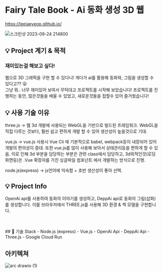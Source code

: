 # Fairy Tale Book - Ai 동화 생성 3D 웹
https://leejaeyeop.github.io/

![스크린샷 2023-09-24 214800](https://github.com/Leejaeyeop/ai_fairy_tale_book/assets/93045720/e54c052a-3807-4378-8c21-bcbc746439a9)

## 💡 Project 계기 & 목적
### 재미있는걸 해보고 싶다!
웹으로 3D 그래픽을 구현 할 수 있다니! 게다가 ai를 활용해 동화와, 그림을 생성할 수 있다고?? 😲   
그냥 뭐.. 너무 재미있어 보여서 무턱대고 프로젝트를 시작해 보았습니다!
프로젝트를 진행하는 동안, 많은것들을 배울 수 있었고, 새로운것들을 접할수 있어 즐거웠습니다!   

## 💡 사용 기술 이유
three.js -> 웹 3d 개발에 사용되는 WebGL을 기반으로 빌드된 프레임워크. WebGL을 직접 다루는 것보다, 훨씬 쉽고 편하게 개발 할 수 있어 생산성이 높을것으로 기대.

vue.js -> vue.js 사용시 Vue Cli 에 기본적으로 babel, webpack등이 내장되어 있어 개발의 편의성이 증대. 또한 vue.js를 많이 사용해 보아서 상태관리등을 편하게 할 수 있음. 이로 인해 3d 부분을 담당하는 부분은 관련 class에서 담당하고, 3d외적인것(로딩 화면등)은 .Vue 확장자를 가진 싱글파일 컴포넌트 에서 개발하는 방식으로 진행.

node.js(express) -> js언어에 익숙함 + 초반 생산성이 좋아 선택.


## 💡 Project Info
OpenAi api를 사용하여 동화의 이야기를 생성하고, DeppAi api로 동화의 그림(삽화)를 생성합니다. 이를 브라우저에서 THREE.js를 사용해 3D 환경 & 책 모델을 구현합니다.   

<br/>
<br/>
## 🔧 기술 Stack
- Node.js (express)
- Vue.js
- OpenAi Api
- DeppAi Api
- Three.js
- Google Cloud Run


## 아키텍쳐
![arc drawio (1)](https://github.com/Leejaeyeop/ai_fairy_tale_book/assets/93045720/2ba74517-3341-4938-be43-51b4bf6180d3)
